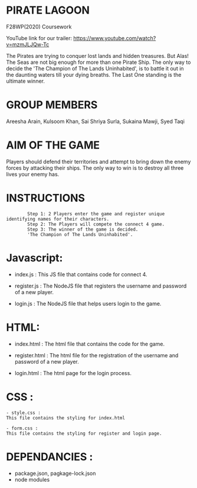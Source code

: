 

# PIRATE LAGOON
F28WP(2020) Coursework

YouTube link for our trailer: https://www.youtube.com/watch?v=mzmJLJQw-Tc

The Pirates are trying to conquer lost lands and hidden treasures. But Alas! The Seas are not big enough for more than one Pirate Ship. The only way to decide the 'The Champion of The Lands Uninhabited', is to battle it out in the daunting waters till your dying breaths. The Last One standing is the ultimate winner.

# GROUP MEMBERS
Areesha Arain, Kulsoom Khan, Sai Shriya Surla, Sukaina Mawji, Syed Taqi

# AIM OF THE GAME 
 Players should defend their territories and attempt to bring down the enemy forces by attacking their ships. The only way to win is to destroy all three lives your enemy has.




# INSTRUCTIONS
            Step 1: 2 Players enter the game and register unique identifying names for their characters.
            Step 2: The Players will compete the connect 4 game.
            Step 3: The winner of the game is decided.
            'The Champion of The Lands Uninhabited'.
# Javascript:
  - index.js :
  This JS file that contains code for connect 4.
  
  - register.js :
  The NodeJS file that registers the username and password of a new player.
  
  - login.js :
  The NodeJS file that helps users login to the game.
 
# HTML:
   - index.html : 
   The html file that contains the code for the game.
   
   - register.html : 
   The html file for the registration of the username and password of a new player.
   
   - login.html : 
   The html page for the login process.
   
# CSS :
    - style.css : 
    This file contains the styling for index.html
    
    - form.css :
    This file contains the styling for register and login page.
    
    
# DEPENDANCIES : 
  
  - package.json, pagkage-lock.json
  - node modules
   

   
  

            


